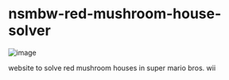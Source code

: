 # nsmbw-red-mushroom-house-solver
![image](https://github.com/user-attachments/assets/89032311-c4e4-43e6-a263-d9e11119e79c)

website to solve red mushroom houses in super mario bros. wii

